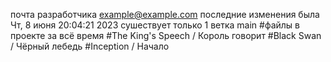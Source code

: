 почта разработчика <example@example.com>
последние изменения была Чт, 8 июня 20:04:21 2023
сушествует только 1 ветка main
#файлы в проекте за всё время 
#The King's Speech / Король говорит
#Black Swan / Чёрный лебедь
#Inception / Начало
